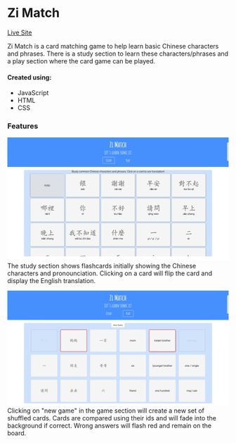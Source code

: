 # Zi Match

[Live Site](https://jenlu33.github.io/zi-match/)

Zi Match is a card matching game to help learn basic Chinese characters and phrases. There is a study section to learn these characters/phrases and a play section where the card game can be played.

#### Created using:
* JavaScript
* HTML
* CSS

### Features

![study](https://github.com/jenlu33/zi-match/blob/master/dist/images/zimatch2.png)
The study section shows flashcards initially showing the Chinese characters and pronounciation. Clicking on a card will flip the card and display the English translation.

![play](https://github.com/jenlu33/zi-match/blob/master/dist/images/zimatch1.png)
Clicking on "new game" in the game section will create a new set of shuffled cards. Cards are compared using their ids and will fade into the background if correct. Wrong answers will flash red and remain on the board.

